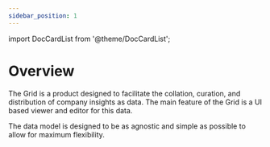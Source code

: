 ```yaml
---
sidebar_position: 1
---
```


import DocCardList from '@theme/DocCardList';

# Overview

The Grid is a product designed to facilitate the collation, curation, and distribution of company insights as data. The main feature of the Grid is a UI based viewer and editor for this data.

The data model is designed to be as agnostic and simple as possible to allow for maximum flexibility.

<DocCardList />
